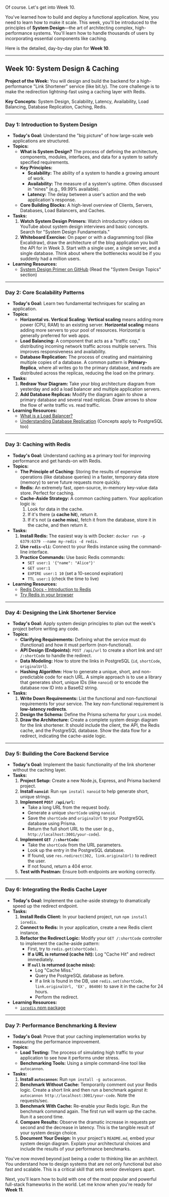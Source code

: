 Of course. Let's get into Week 10.

You've learned how to build and deploy a functional application. Now, you need to learn how to make it scale. This week, you'll be introduced to the principles of **System Design**—the art of architecting complex, high-performance systems. You'll learn how to handle thousands of users by incorporating essential components like caching.

Here is the detailed, day-by-day plan for **Week 10**.

-----

## Week 10: System Design & Caching

**Project of the Week:** You will design and build the backend for a high-performance "Link Shortener" service (like bit.ly). The core challenge is to make the redirection lightning-fast using a caching layer with Redis.

**Key Concepts:** System Design, Scalability, Latency, Availability, Load Balancing, Database Replication, Caching, Redis.

-----

### **Day 1: Introduction to System Design**

  * **Today's Goal:** Understand the "big picture" of how large-scale web applications are structured.
  * **Topics:**
      * **What is System Design?** The process of defining the architecture, components, modules, interfaces, and data for a system to satisfy specified requirements.
      * **Key Principles:**
          * **Scalability:** The ability of a system to handle a growing amount of work.
          * **Availability:** The measure of a system's uptime. Often discussed in "nines" (e.g., 99.99% available).
          * **Latency:** The delay between a user's action and the web application's response.
      * **Core Building Blocks:** A high-level overview of Clients, Servers, Databases, Load Balancers, and Caches.
  * **Tasks:**
    1.  **Watch System Design Primers:** Watch introductory videos on YouTube about system design interviews and basic concepts. Search for "System Design Fundamentals."
    2.  **Whiteboard Exercise:** On paper or with a diagramming tool (like Excalidraw), draw the architecture of the blog application you built the API for in Week 3. Start with a single user, a single server, and a single database. Think about where the bottlenecks would be if you suddenly had a million users.
  * **Learning Resources:**
      * [System Design Primer on GitHub](https://github.com/donnemartin/system-design-primer) (Read the "System Design Topics" section)

-----

### **Day 2: Core Scalability Patterns**

  * **Today's Goal:** Learn two fundamental techniques for scaling an application.
  * **Topics:**
      * **Horizontal vs. Vertical Scaling:** **Vertical scaling** means adding more power (CPU, RAM) to an existing server. **Horizontal scaling** means adding more servers to your pool of resources. Horizontal is generally preferred for web apps.
      * **Load Balancing:** A component that acts as a "traffic cop," distributing incoming network traffic across multiple servers. This improves responsiveness and availability.
      * **Database Replication:** The process of creating and maintaining multiple copies of a database. A common pattern is **Primary-Replica**, where all writes go to the primary database, and reads are distributed across the replicas, reducing the load on the primary.
  * **Tasks:**
    1.  **Redraw Your Diagram:** Take your blog architecture diagram from yesterday and add a load balancer and multiple application servers.
    2.  **Add Database Replicas:** Modify the diagram again to show a primary database and several read replicas. Draw arrows to show the flow of write traffic vs. read traffic.
  * **Learning Resources:**
      * [What is a Load Balancer?](https://www.google.com/search?q=https://www.cloudflare.com/learning/cdn/what-is-a-load-balancer/)
      * [Understanding Database Replication](https://www.google.com/search?q=https://www.digitalocean.com/community/tutorials/understanding-database-replication-in-mysql) (Concepts apply to PostgreSQL too)

-----

### **Day 3: Caching with Redis**

  * **Today's Goal:** Understand caching as a primary tool for improving performance and get hands-on with Redis.
  * **Topics:**
      * **The Principle of Caching:** Storing the results of expensive operations (like database queries) in a faster, temporary data store (memory) to serve future requests more quickly.
      * **Redis:** An extremely fast, open-source, in-memory key-value data store. Perfect for caching.
      * **Cache-Aside Strategy:** A common caching pattern. Your application logic is:
        1.  Look for data in the cache.
        2.  If it's there (a **cache hit**), return it.
        3.  If it's not (a **cache miss**), fetch it from the database, store it in the cache, and then return it.
  * **Tasks:**
    1.  **Install Redis:** The easiest way is with Docker: `docker run -p 6379:6379 --name my-redis -d redis`.
    2.  **Use `redis-cli`:** Connect to your Redis instance using the command-line interface.
    3.  **Practice Commands:** Use basic Redis commands:
          * `SET user:1 '{"name": "Alice"}'`
          * `GET user:1`
          * `EXPIRE user:1 10` (set a 10-second expiration)
          * `TTL user:1` (check the time to live)
  * **Learning Resources:**
      * [Redis Docs - Introduction to Redis](https://redis.io/docs/about/)
      * [Try Redis in your browser](https://www.google.com/search?q=https://try.redis.io/)

-----

### **Day 4: Designing the Link Shortener Service**

  * **Today's Goal:** Apply system design principles to plan out the week's project before writing any code.
  * **Topics:**
      * **Clarifying Requirements:** Defining what the service must do (functional) and how it must perform (non-functional).
      * **API Design (Endpoints):** `POST /api/url` to create a short link and `GET /:shortCode` to handle the redirect.
      * **Data Modeling:** How to store the links in PostgreSQL (`id`, `shortCode`, `originalUrl`).
      * **Hashing Algorithm:** How to generate a unique, short, and non-predictable code for each URL. A simple approach is to use a library that generates short, unique IDs (like `nanoid`) or to encode the database row ID into a Base62 string.
  * **Tasks:**
    1.  **Write Down Requirements:** List the functional and non-functional requirements for your service. The key non-functional requirement is **low-latency redirects**.
    2.  **Design the Schema:** Define the Prisma schema for your `Link` model.
    3.  **Draw the Architecture:** Create a complete system design diagram for the link shortener. It should include the client, the API, the Redis cache, and the PostgreSQL database. Show the data flow for a redirect, indicating the cache-aside logic.

-----

### **Day 5: Building the Core Backend Service**

  * **Today's Goal:** Implement the basic functionality of the link shortener without the caching layer.
  * **Tasks:**
    1.  **Project Setup:** Create a new Node.js, Express, and Prisma backend project.
    2.  **Install `nanoid`:** Run `npm install nanoid` to help generate short, unique strings.
    3.  **Implement `POST /api/url`:**
          * Take a long URL from the request body.
          * Generate a unique `shortCode` using `nanoid`.
          * Save the `shortCode` and `originalUrl` to your PostgreSQL database using Prisma.
          * Return the full short URL to the user (e.g., `http://localhost:3001/your-code`).
    4.  **Implement `GET /:shortCode`:**
          * Take the `shortCode` from the URL parameters.
          * Look up the entry in the PostgreSQL database.
          * If found, use `res.redirect(302, link.originalUrl)` to redirect the user.
          * If not found, return a 404 error.
    5.  **Test with Postman:** Ensure both endpoints are working correctly.

-----

### **Day 6: Integrating the Redis Cache Layer**

  * **Today's Goal:** Implement the cache-aside strategy to dramatically speed up the redirect endpoint.
  * **Tasks:**
    1.  **Install Redis Client:** In your backend project, run `npm install ioredis`.
    2.  **Connect to Redis:** In your application, create a new Redis client instance.
    3.  **Refactor the Redirect Logic:** Modify your `GET /:shortCode` controller to implement the cache-aside pattern:
          * First, try to `redis.get(shortCode)`.
          * **If a URL is returned (cache hit):** Log "Cache Hit" and redirect immediately.
          * **If `null` is returned (cache miss):**
              * Log "Cache Miss."
              * Query the PostgreSQL database as before.
              * If a link is found in the DB, use `redis.set(shortCode, link.originalUrl, 'EX', 86400)` to save it in the cache for 24 hours.
              * Perform the redirect.
  * **Learning Resources:**
      * [`ioredis` npm package](https://www.google.com/search?q=%5Bhttps://www.npmjs.com/package/ioredis%5D\(https://www.npmjs.com/package/ioredis\))

-----

### **Day 7: Performance Benchmarking & Review**

  * **Today's Goal:** Prove that your caching implementation works by measuring the performance improvement.
  * **Topics:**
      * **Load Testing:** The process of simulating high traffic to your application to see how it performs under stress.
      * **Benchmarking Tools:** Using a simple command-line tool like `autocannon`.
  * **Tasks:**
    1.  **Install `autocannon`:** Run `npm install -g autocannon`.
    2.  **Benchmark Without Cache:** Temporarily comment out your Redis logic. Create a short link and then run a benchmark against it: `autocannon http://localhost:3001/your-code`. Note the requests/sec.
    3.  **Benchmark With Cache:** Re-enable your Redis logic. Run the benchmark command again. The first run will warm up the cache. Run it a second time.
    4.  **Compare Results:** Observe the dramatic increase in requests per second and the decrease in latency. This is the tangible result of your system design choice.
    5.  **Document Your Design:** In your project's `README.md`, embed your system design diagram. Explain your architectural choices and include the results of your performance benchmarks.

You've now moved beyond just being a coder to thinking like an architect. You understand how to design systems that are not only functional but also fast and scalable. This is a critical skill that sets senior developers apart.

Next, you'll learn how to build with one of the most popular and powerful full-stack frameworks in the world. Let me know when you're ready for **Week 11**.
